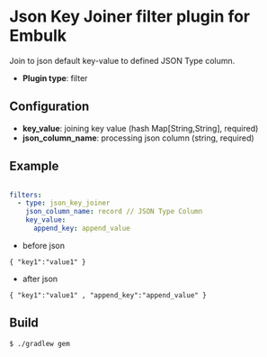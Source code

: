# Json Key Joiner filter plugin for Embulk

Join to json default key-value to defined JSON Type column.

* **Plugin type**: filter

## Configuration

- **key_value**: joining key value (hash Map[String,String], required)
- **json_column_name**: processing json column (string, required)

## Example

```yaml

filters:
  - type: json_key_joiner
    json_column_name: record // JSON Type Column
    key_value:
      append_key: append_value
```

- before json
```
{ "key1":"value1" }
```

- after json
```
{ "key1":"value1" , "append_key":"append_value" }
```


## Build

```
$ ./gradlew gem 
```
